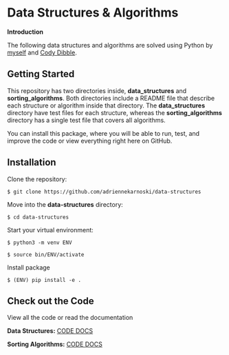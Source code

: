 # Data Structures & Algorithms

**Introduction**

The following data structures and algorithms are solved using Python by [myself](https://github.com/adriennekarnoski) 
and [Cody Dibble](https://github.com/hcodydibble).

## Getting Started

This repository has two directories inside, **data_structures** and **sorting_algorithms**.
Both directories include a README file that describe each structure or
algorithm inside that directory. The **data_structures** directory have test files
for each structure, whereas the **sorting_algorithms** directory has a single
test file that covers all algorithms.

You can install this package, where you will be able to run, test, and improve the code
or view everything right here on GitHub.

## Installation

Clone the repository:

`$ git clone https://github.com/adriennekarnoski/data-structures`

Move into the **data-structures** directory:

`$ cd data-structures`

Start your virtual environment:

`$ python3 -m venv ENV`

`$ source bin/ENV/activate`

Install package

`$ (ENV) pip install -e .`


## Check out the Code
View all the code or read the documentation

**Data Structures:**
[ CODE ](https://github.com/adriennekarnoski/data-structures/tree/master/data_structures)
[ DOCS ](https://github.com/adriennekarnoski/data-structures/blob/master/data_structures/README.md)


**Sorting Algorithms:**
[ CODE ](https://github.com/adriennekarnoski/data-structures/tree/master/sorting_algorithms)
[ DOCS ](https://github.com/adriennekarnoski/data-structures/blob/master/sorting_algorithms/README.md)
